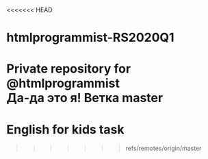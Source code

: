 <<<<<<< HEAD
# htmlprogrammist-RS2020Q1
Private repository for @htmlprogrammist  
Да-да это я!  Ветка master
=======
# English for kids  task
>>>>>>> refs/remotes/origin/master
